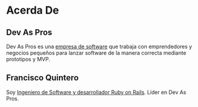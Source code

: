 # Acerda De

## Dev As Pros

Dev As Pros es una [empresa de software](https://www.devaspros.com/) que trabaja con emprendedores y negocios pequeños para lanzar software de la manera correcta mediante prototipos y MVP.

## Francisco Quintero

Soy [Ingeniero de Software y desarrollador Ruby on Rails](https://www.franciscoquintero.com/). Líder en Dev As Pros.
